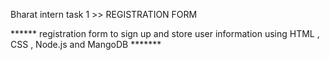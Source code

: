 Bharat intern task 1 >> REGISTRATION FORM


****** registration form to sign up and store user information using HTML , CSS , Node.js and MangoDB *******
